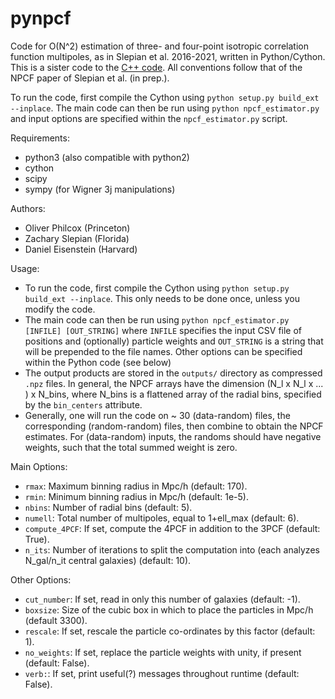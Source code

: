 # pynpcf

Code for O(N^2) estimation of three- and four-point isotropic correlation function multipoles, as in Slepian et al. 2016-2021, written in Python/Cython. This is a sister code to the [C++ code](https://github.com/oliverphilcox/NPCF-Estimator). All conventions follow that of the NPCF paper of Slepian et al. (in prep.).

To run the code, first compile the Cython using ```python setup.py build_ext --inplace```. The main code can then be run using ```python npcf_estimator.py``` and input options are specified within the ```npcf_estimator.py``` script.

Requirements:
- python3 (also compatible with python2)
- cython
- scipy
- sympy (for Wigner 3j manipulations)

Authors:
- Oliver Philcox (Princeton)
- Zachary Slepian (Florida)
- Daniel Eisenstein (Harvard)

Usage:
- To run the code, first compile the Cython using ```python setup.py build_ext --inplace```. This only needs to be done once, unless you modify the code.
- The main code can then be run using ```python npcf_estimator.py [INFILE] [OUT_STRING]``` where ```INFILE``` specifies the input CSV file of positions and (optionally) particle weights and ```OUT_STRING``` is a string that will be prepended to the file names. Other options can be specified within the Python code (see below)
- The output products are stored in the ```outputs/``` directory as compressed ```.npz``` files. In general, the NPCF arrays have the dimension (N_l x N_l x ... ) x N_bins, where N_bins is a flattened array of the radial bins, specified by the ```bin_centers``` attribute.
- Generally, one will run the code on ~ 30 (data-random) files, the corresponding (random-random) files, then combine to obtain the NPCF estimates. For (data-random) inputs, the randoms should have negative weights, such that the total summed weight is zero.

Main Options:
- ```rmax```: Maximum binning radius in Mpc/h (default: 170).
- ```rmin```: Minimum binning radius in Mpc/h (default: 1e-5).
- ```nbins```: Number of radial bins (default: 5).
- ```numell```: Total number of multipoles, equal to 1+ell_max (default: 6).
- ```compute_4PCF```: If set, compute the 4PCF in addition to the 3PCF (default: True).
- ```n_its```: Number of iterations to split the computation into (each analyzes N_gal/n_it central galaxies) (default: 10).

Other Options:
- ```cut_number```: If set, read in only this number of galaxies (default: -1).
- ```boxsize```: Size of the cubic box in which to place the particles in Mpc/h (default 3300).
- ```rescale```: If set, rescale the particle co-ordinates by this factor (default: 1).
- ```no_weights```: If set, replace the particle weights with unity, if present (default: False).
- ```verb:```: If set, print useful(?) messages throughout runtime (default: False).
